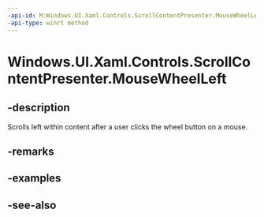 ```yaml
---
-api-id: M:Windows.UI.Xaml.Controls.ScrollContentPresenter.MouseWheelLeft
-api-type: winrt method
---
```


<!-- Method syntax
public void MouseWheelLeft()
-->

# Windows.UI.Xaml.Controls.ScrollContentPresenter.MouseWheelLeft

## -description
Scrolls left within content after a user clicks the wheel button on a mouse.



## -remarks

## -examples

## -see-also
